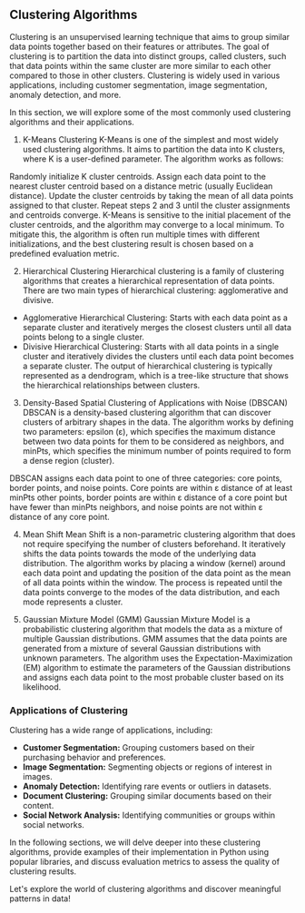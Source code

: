## Clustering Algorithms
Clustering is an unsupervised learning technique that aims to group similar data points together based on their features or attributes. The goal of clustering is to partition the data into distinct groups, called clusters, such that data points within the same cluster are more similar to each other compared to those in other clusters. Clustering is widely used in various applications, including customer segmentation, image segmentation, anomaly detection, and more.

In this section, we will explore some of the most commonly used clustering algorithms and their applications.

1. K-Means Clustering
K-Means is one of the simplest and most widely used clustering algorithms. It aims to partition the data into K clusters, where K is a user-defined parameter. The algorithm works as follows:

Randomly initialize K cluster centroids.
Assign each data point to the nearest cluster centroid based on a distance metric (usually Euclidean distance).
Update the cluster centroids by taking the mean of all data points assigned to that cluster.
Repeat steps 2 and 3 until the cluster assignments and centroids converge.
K-Means is sensitive to the initial placement of the cluster centroids, and the algorithm may converge to a local minimum. To mitigate this, the algorithm is often run multiple times with different initializations, and the best clustering result is chosen based on a predefined evaluation metric.

2. Hierarchical Clustering
Hierarchical clustering is a family of clustering algorithms that creates a hierarchical representation of data points. There are two main types of hierarchical clustering: agglomerative and divisive.

- Agglomerative Hierarchical Clustering: Starts with each data point as a separate cluster and iteratively merges the closest clusters until all data points belong to a single cluster.
- Divisive Hierarchical Clustering: Starts with all data points in a single cluster and iteratively divides the clusters until each data point becomes a separate cluster.
The output of hierarchical clustering is typically represented as a dendrogram, which is a tree-like structure that shows the hierarchical relationships between clusters.

3. Density-Based Spatial Clustering of Applications with Noise (DBSCAN)
DBSCAN is a density-based clustering algorithm that can discover clusters of arbitrary shapes in the data. The algorithm works by defining two parameters: epsilon (ε), which specifies the maximum distance between two data points for them to be considered as neighbors, and minPts, which specifies the minimum number of points required to form a dense region (cluster).

DBSCAN assigns each data point to one of three categories: core points, border points, and noise points. Core points are within ε distance of at least minPts other points, border points are within ε distance of a core point but have fewer than minPts neighbors, and noise points are not within ε distance of any core point.

4. Mean Shift
Mean Shift is a non-parametric clustering algorithm that does not require specifying the number of clusters beforehand. It iteratively shifts the data points towards the mode of the underlying data distribution. The algorithm works by placing a window (kernel) around each data point and updating the position of the data point as the mean of all data points within the window. The process is repeated until the data points converge to the modes of the data distribution, and each mode represents a cluster.

5. Gaussian Mixture Model (GMM)
Gaussian Mixture Model is a probabilistic clustering algorithm that models the data as a mixture of multiple Gaussian distributions. GMM assumes that the data points are generated from a mixture of several Gaussian distributions with unknown parameters. The algorithm uses the Expectation-Maximization (EM) algorithm to estimate the parameters of the Gaussian distributions and assigns each data point to the most probable cluster based on its likelihood.

### Applications of Clustering
Clustering has a wide range of applications, including:

- **Customer Segmentation:** Grouping customers based on their purchasing behavior and preferences.
- **Image Segmentation:** Segmenting objects or regions of interest in images.
- **Anomaly Detection:** Identifying rare events or outliers in datasets.
- **Document Clustering:** Grouping similar documents based on their content.
- **Social Network Analysis:** Identifying communities or groups within social networks.

In the following sections, we will delve deeper into these clustering algorithms, provide examples of their implementation in Python using popular libraries, and discuss evaluation metrics to assess the quality of clustering results.

Let's explore the world of clustering algorithms and discover meaningful patterns in data!
